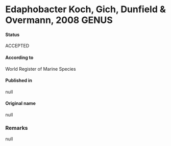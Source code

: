 Edaphobacter Koch, Gich, Dunfield & Overmann, 2008 GENUS
=======

#### Status
ACCEPTED

#### According to
World Register of Marine Species

#### Published in
null

#### Original name
null

### Remarks
null